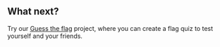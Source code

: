 ## What next?

Try our [Guess the flag](https://projects.raspberrypi.org/en/projects/guess-the-flag) project, where you can create a flag quiz to test yourself and your friends.